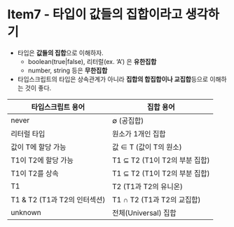 # Item7 - 타입이 값들의 집합이라고 생각하기
- 타입은 **값들의 집합**으로 이해하자.
    - boolean(true|false), 리터럴(ex. ‘A’) 은 **유한집합**
    - number, string 등은 **무한집합**
- 타입스크립트의 타입은 상속관계가 아니라 **집합의 합집합이나 교집합**등으로 이해하는 것이 좋다.

| 타입스크립트 용어 | 집합 용어 |
| --- | --- |
| never | ∅ (공집합) |
| 리터럴 타입 | 원소가 1개인 집합 |
| 값이 T에 할당 가능 | 값 ∈ T (값이 T의 원소) |
| T1이 T2에 할당 가능 | T1 ⊆ T2 (T1이 T2의 부분 집합) |
| T1이 T2를 상속 | T1 ⊆ T2 (T1이 T2의 부분 집합) |
| T1 | T2 (T1과 T2의 유니온) | T1 ∪ T2 (T1과 T2의 합집합) |
| T1 & T2 (T1과 T2의 인터섹션) | T1 ∩ T2 (T1과 T2의 교집합) |
| unknown | 전체(Universal) 집합 |